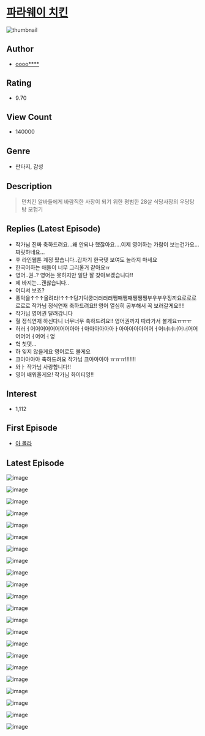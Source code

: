 # [파라웨이 치킨](https://comic.naver.com/bestChallenge/list?titleId=729292)
![thumbnail](https://image-comic.pstatic.net/user_contents_data/challenge_comic/2021/01/23/301861/thumbnail_202x16449b66574_2e52_4ea3_90e1_5771b972a9cb_00006418.JPEG)

## Author
- [oooo****](https://comic.naver.com/artistTitle?id=301861)

## Rating
- 9.70

## View Count
- 140000

## Genre
- 판타지, 감성

## Description
> 먼치킨 알바들에게 바람직한 사장이 되기 위한 평범한 28살 식당사장의 우당탕탕 모험기

## Replies (Latest Episode)
- 작가님 진짜 축하드려요...왜 안되나 했잖아요....이제 영어하는 가람이 보는건가요...짜릿하네요...
- 후 라인웹툰 계정 팠습니다..갑자기 한국댓 보여도 놀라지 마세요
- 한국어하는 애들이 너무 그리울거 같아요ㅠ
- 영어..권..? 영어는 못하지만 일단 잘 찾아보겠습니다!!
- 제 바지는...괜찮습니다..
- 어디서 보죠?
- 풍악을↑↑↑올려라!↑↑↑덩기덕쿵더러러러쨍째쨍째쨍쨍쨍부우부우징끼요로로로로로로 작가님 정식연재 축하드려요!! 영어 열심히 공부해서 꼭 보러갈게요!!!!
- 작가님 영어권 달려갑니다
- 헐 정식연재 하신다니 너무너무 축하드려요!! 영어권까지 따라가서 볼게요ㅠㅠㅠ
- 허러ㅓ어어어어어어어어아아ㅓ아아아아아아ㅏ아아아아아어어ㅓ어너너너어너어어어어어ㅓ어어ㅓ엉
- 헉 첫댓…
- 하 잊지 않을게요 영어로도 볼게요
- 크아아아아 축하드려요 작가님 크아아아아 ㅠㅠㅠ!!!!!!!
- 와ㅏ 작가님 사랑합니다!!
- 영어 배워올게요! 작가님 화이티잉!!

## Interest
- 1,112

## First Episode
- [아 몰라](https://comic.naver.com/bestChallenge/detail?titleId=729292&no=2)

## Latest Episode
![image](https://image-comic.pstatic.net/user_contents_data/challenge_comic/2021/05/17/301861/upload_3761694506579276645.jpeg)

![image](https://image-comic.pstatic.net/user_contents_data/challenge_comic/2021/05/17/301861/upload_7005404424532669796.jpeg)

![image](https://image-comic.pstatic.net/user_contents_data/challenge_comic/2021/05/17/301861/upload_3979038453327673443.jpeg)

![image](https://image-comic.pstatic.net/user_contents_data/challenge_comic/2021/05/17/301861/upload_4122819205201606246.jpeg)

![image](https://image-comic.pstatic.net/user_contents_data/challenge_comic/2021/05/17/301861/upload_7364566478323541298.jpeg)

![image](https://image-comic.pstatic.net/user_contents_data/challenge_comic/2021/05/17/301861/upload_7221859764729623352.jpeg)

![image](https://image-comic.pstatic.net/user_contents_data/challenge_comic/2021/05/17/301861/upload_3474074338764993072.jpeg)

![image](https://image-comic.pstatic.net/user_contents_data/challenge_comic/2021/05/17/301861/upload_7293129038153397557.jpeg)

![image](https://image-comic.pstatic.net/user_contents_data/challenge_comic/2021/05/17/301861/upload_7293688878500230705.jpeg)

![image](https://image-comic.pstatic.net/user_contents_data/challenge_comic/2021/05/17/301861/upload_3991427561353655606.jpeg)

![image](https://image-comic.pstatic.net/user_contents_data/challenge_comic/2021/05/17/301861/upload_3474298655441760312.jpeg)

![image](https://image-comic.pstatic.net/user_contents_data/challenge_comic/2021/05/17/301861/upload_3918802623543785266.jpeg)

![image](https://image-comic.pstatic.net/user_contents_data/challenge_comic/2021/05/17/301861/upload_7089002695253910323.jpeg)

![image](https://image-comic.pstatic.net/user_contents_data/challenge_comic/2021/05/17/301861/upload_7090410984092807989.jpeg)

![image](https://image-comic.pstatic.net/user_contents_data/challenge_comic/2021/05/17/301861/upload_7005739775498019128.jpeg)

![image](https://image-comic.pstatic.net/user_contents_data/challenge_comic/2021/05/17/301861/upload_3545233622455051573.jpeg)

![image](https://image-comic.pstatic.net/user_contents_data/challenge_comic/2021/05/17/301861/upload_7005407929997801017.jpeg)

![image](https://image-comic.pstatic.net/user_contents_data/challenge_comic/2021/05/17/301861/upload_7148680681716212788.jpeg)

![image](https://image-comic.pstatic.net/user_contents_data/challenge_comic/2021/05/17/301861/upload_7305462449144607330.jpeg)

![image](https://image-comic.pstatic.net/user_contents_data/challenge_comic/2021/05/17/301861/upload_3762024531916776290.jpeg)

![image](https://image-comic.pstatic.net/user_contents_data/challenge_comic/2021/05/17/301861/upload_3544392526879340345.jpeg)

![image](https://image-comic.pstatic.net/user_contents_data/challenge_comic/2021/05/17/301861/upload_7016947101781287988.jpeg)
